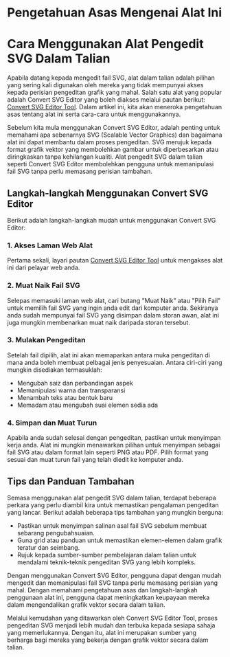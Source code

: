 Pengetahuan Asas Mengenai Alat Ini
==================================

Cara Menggunakan Alat Pengedit SVG Dalam Talian
===============================================

Apabila datang kepada mengedit fail SVG, alat dalam talian adalah pilihan yang sering kali digunakan oleh mereka yang tidak mempunyai akses kepada perisian pengeditan grafik yang mahal. Salah satu alat yang popular adalah Convert SVG Editor yang boleh diakses melalui pautan berikut: [Convert SVG Editor Tool](https://www.onlinecalculatorsfree.com/ms/convert/converter-svg-editor.html). Dalam artikel ini, kita akan meneroka pengetahuan asas tentang alat ini serta cara-cara untuk menggunakannya.

Sebelum kita mula menggunakan Convert SVG Editor, adalah penting untuk memahami apa sebenarnya SVG (Scalable Vector Graphics) dan bagaimana alat ini dapat membantu dalam proses pengeditan. SVG merujuk kepada format grafik vektor yang membolehkan gambar untuk diperbesarkan atau diringkaskan tanpa kehilangan kualiti. Alat pengedit SVG dalam talian seperti Convert SVG Editor membolehkan pengguna untuk memanipulasi fail SVG tanpa perlu memasang perisian tambahan.

Langkah-langkah Menggunakan Convert SVG Editor
----------------------------------------------

Berikut adalah langkah-langkah mudah untuk menggunakan Convert SVG Editor:

### 1. Akses Laman Web Alat

Pertama sekali, layari pautan [Convert SVG Editor Tool](https://www.onlinecalculatorsfree.com/ms/convert/converter-svg-editor.html) untuk mengakses alat ini dari pelayar web anda.

### 2. Muat Naik Fail SVG

Selepas memasuki laman web alat, cari butang "Muat Naik" atau "Pilih Fail" untuk memilih fail SVG yang ingin anda edit dari komputer anda. Sekiranya anda sudah mempunyai fail SVG yang disimpan dalam storan awan, alat ini juga mungkin membenarkan muat naik daripada storan tersebut.

### 3. Mulakan Pengeditan

Setelah fail dipilih, alat ini akan memaparkan antara muka pengeditan di mana anda boleh membuat pelbagai jenis penyesuaian. Antara ciri-ciri yang mungkin disediakan termasuklah:

- Mengubah saiz dan perbandingan aspek
- Memanipulasi warna dan transparansi
- Menambah teks atau bentuk baru
- Memadam atau mengubah suai elemen sedia ada

### 4. Simpan dan Muat Turun

Apabila anda sudah selesai dengan pengeditan, pastikan untuk menyimpan kerja anda. Alat ini mungkin menawarkan pilihan untuk menyimpan sebagai fail SVG atau dalam format lain seperti PNG atau PDF. Pilih format yang sesuai dan muat turun fail yang telah diedit ke komputer anda.

Tips dan Panduan Tambahan
-------------------------

Semasa menggunakan alat pengedit SVG dalam talian, terdapat beberapa perkara yang perlu diambil kira untuk memastikan pengalaman pengeditan yang lancar. Berikut adalah beberapa tips tambahan yang mungkin berguna:

- Pastikan untuk menyimpan salinan asal fail SVG sebelum membuat sebarang pengubahsuaian.
- Guna grid atau panduan untuk memastikan elemen-elemen dalam grafik teratur dan seimbang.
- Rujuk kepada sumber-sumber pembelajaran dalam talian untuk mendalami teknik-teknik pengeditan SVG yang lebih kompleks.

Dengan menggunakan Convert SVG Editor, pengguna dapat dengan mudah mengedit dan memanipulasi fail SVG tanpa perlu memasang perisian yang mahal. Dengan memahami pengetahuan asas dan langkah-langkah penggunaan alat ini, pengguna dapat meningkatkan keupayaan mereka dalam mengendalikan grafik vektor secara dalam talian.

Melalui kemudahan yang ditawarkan oleh Convert SVG Editor Tool, proses pengeditan SVG menjadi lebih mudah dan terbuka kepada sesiapa sahaja yang memerlukannya. Dengan itu, alat ini merupakan sumber yang berharga bagi mereka yang bekerja dengan grafik vektor secara dalam talian.